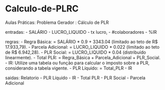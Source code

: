 # Calculo-de-PLRC
Aulas Práticas: Problema Gerador : Cálculo de PLR


entradas: 
    - SALÁRIO 
    - LUCRO_LIQUIDO 
    - tx lucro, 
    - #colaboradores
    - %IR

regras: 
    - Regra Básica: = SALÁRIO * 0.9 + 3343.04 (limitado ao teto de R$ 17.933,79). 
    - Parcela Adicional: = LUCRO_LIQUIDO * 0.022 (limitado ao teto de R$ 6.942,28). 
    - PLR Social: = LUCRO_LIQUIDO * 0.04 (distribuído linearmente). 
    - Total PLR: = Regra_Básica + Parcela_Adicional + PLR_Social. 
    - IR: Utilize uma tabela ou função para calcular o imposto sobre a PLR, considerando a tabela vigente. 
    - PLR Líquido: = Total_PLR - IR

saidas: Relatorio
    - PLR Líquido
    - IR
    - Total PLR
    - PLR Social
    - Parcela Adicional
